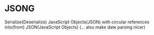 # JSONG
Serialize(Deserialize) JavaScript Objects(JSON) with circular references into(from) JSON(JavaScript Objects) (... also make date parsing nicer)
